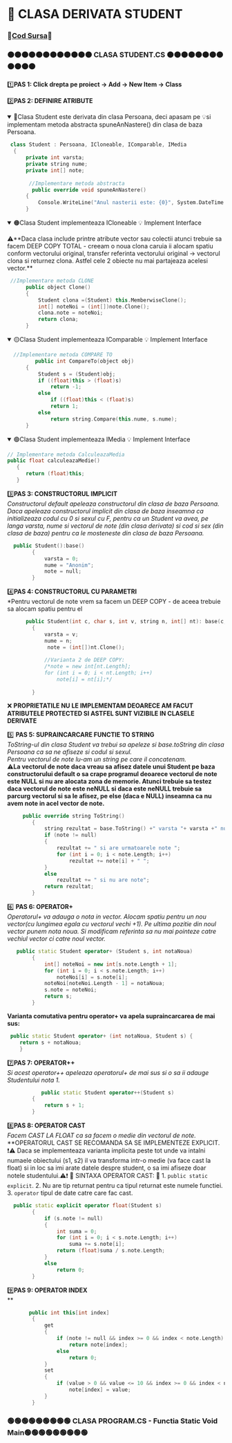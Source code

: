 # 🎯 CLASA DERIVATA STUDENT </br>
### 🔮[Cod Sursa](https://github.com/Adriana-Giol/Programare-Aplicatii-Windows/blob/main/1.%20Laborator/3.%20Seminar%203/%5BClean%5DCiurea_Seminar3_1046/Student.cs)🔮
### 🟠🟠🟠🟠🟠🟠🟠🟠🟠🟠🟠🟠 CLASA STUDENT.CS 🟠🟠🟠🟠🟠🟠🟠🟠🟠🟠🟠🟠
1️⃣**PAS 1: Click drepta pe proiect -> Add -> New Item -> Class**</br>

2️⃣**PAS 2: DEFINIRE ATRIBUTE**</br>
<details open>
  <p>
  <summary>🔴Clasa Student este derivata din clasa Persoana, deci apasam pe 💡si implementam metoda abstracta spuneAnNastere() din clasa de baza Persoana.</br></summary>
  
  ```cpp
   class Student : Persoana, ICloneable, IComparable, IMedia
    {
        private int varsta;
        private string nume;
        private int[] note;
        
         //Implementare metoda abstracta
          public override void spuneAnNastere()
        {
            Console.WriteLine("Anul nasterii este: {0}", System.DateTime.Now.Year - varsta);
        }
  ```
  
  </p>
  </details>
  
  <details open>
  <p>
  <summary>🟠Clasa Student implementeaza ICloneable 💡 Implement Interface </br></summary>
  ⚠️**Daca clasa include printre atribute vector sau colectii atunci trebuie sa facem DEEP COPY TOTAL - creeam o noua clona caruia ii alocam spatiu conform vectorului original, transfer referinta vectorului original -> vectorul clona si returnez clona. Astfel cele 2 obiecte nu mai partajeaza acelesi vector.**</br>
  
  ```cpp
   //Implementare metoda CLONE
        public object Clone()
        {
            Student clona =(Student) this.MemberwiseClone();
            int[] noteNoi = (int[])note.Clone();
            clona.note = noteNoi;
            return clona;
        }
  ```
  
  </p>
  </details>
  
   <details open>
  <p>
  <summary>🟡Clasa Student implementeaza IComparable 💡 Implement Interface </br></summary>
  
  ```cpp
    //Implementare metoda COMPARE TO
           public int CompareTo(object obj)
        {
            Student s = (Student)obj;
            if ((float)this > (float)s)
                return -1;
            else
                if ((float)this < (float)s)
                return 1;
            else
                return string.Compare(this.nume, s.nume);
        }
  ```
  
  </p>
  </details>


<details open>
<p>
<summary>🟢Clasa Student implementeaza IMedia 💡 Implement Interface </br></summary>

```cpp     
// Implementare metoda CalculeazaMedia
public float calculeazaMedie()
   {
      return (float)this;
   }
```

</p>
</details>

3️⃣**PAS 3: CONSTRUCTORUL IMPLICIT**</br>
*Constructorul default apeleaza constructorul din clasa de baza Persoana. Daca apeleaza constructorul implicit din clasa de baza inseamna ca initializeaza codul cu 0 si sexul cu F, pentru ca un Student va avea, pe langa varsta, nume si vectorul de note (din clasa derivata) si cod si sex (din clasa de baza) pentru ca le mosteneste din clasa de baza Persoana.*</br>
```cpp
  public Student():base()
        {
            varsta = 0;
            nume = "Anonim";
            note = null;
        }
```

4️⃣**PAS 4: CONSTRUCTORUL CU PARAMETRI**</br>
*Pentru vectorul de note vrem sa facem un DEEP COPY - de aceea trebuie sa alocam spatiu pentru el
```cpp
      public Student(int c, char s, int v, string n, int[] nt): base(c, s)
        {
            varsta = v;
            nume = n;
             note = (int[])nt.Clone();
             
            //Varianta 2 de DEEP COPY:
            /*note = new int[nt.Length];
            for (int i = 0; i < nt.Length; i++)
                note[i] = nt[i];*/
           
        }
```
❌ **PROPRIETATILE NU LE IMPLEMENTAM DEOARECE AM FACUT ATRIBUTELE PROTECTED SI ASTFEL SUNT VIZIBILE IN CLASELE DERIVATE**</br>

5️⃣ **PAS 5: SUPRAINCARCARE FUNCTIE TO STRING**</br>
*ToString-ul din clasa Student va trebui sa apeleze si base.toString din clasa Persoana ca sa ne afiseze si codul si sexul.*</br>
*Pentru vectorul de note lu-am un string pe care il concatenam.*<br>
⚠️**La vectorul de note daca vreau sa afisez datele unui Student pe baza constructorului default o sa crape programul deoarece vectorul de note este NULL si nu are alocata zona de memorie. Atunci trebuie sa testez daca vectorul de note este neNULL si daca este neNULL trebuie sa parcurg vectorul si sa le afisez, pe else (daca e NULL) inseamna ca nu avem note in acel vector de note.**</br>
```cpp
     public override string ToString()
        {
            string rezultat = base.ToString() +" varsta "+ varsta +" numele "+ nume;
            if (note != null)
            {
                rezultat += " si are urmatoarele note ";
                for (int i = 0; i < note.Length; i++)
                    rezultat += note[i] + " ";
            }
            else
                rezultat += " si nu are note";
            return rezultat;
        }

```

6️⃣ **PAS 6: OPERATOR+**</br>
*Operatorul+ va adauga o nota in vector. Alocam spatiu pentru un nou vector(cu lungimea egala cu vectorul vechi +1). Pe ultima pozitie din noul vector punem nota noua. Si modificam referinta sa nu mai pointeze catre vechiul vector ci catre noul vector.*<br>
```cpp
   public static Student operator+ (Student s, int notaNoua)
        {
            int[] noteNoi = new int[s.note.Length + 1];
            for (int i = 0; i < s.note.Length; i++)
                noteNoi[i] = s.note[i];
            noteNoi[noteNoi.Length - 1] = notaNoua;
            s.note = noteNoi;
            return s;
        }
```
**Varianta comutativa pentru operator+ va apela supraincarcarea de mai sus:**</br>
```cpp
 public static Student operator+ (int notaNoua, Student s) {
    return s + notaNoua; 
    }
```

 7️⃣**PAS 7: OPERATOR++**</br>
*Si acest operator++ apeleaza operatorul+ de mai sus si o sa ii adauge Studentului nota 1.*<br>
```cpp
           public static Student operator++(Student s)
        {
            return s + 1;
        }
```


 8️⃣**PAS 8: OPERATOR CAST**</br>
*Facem CAST LA FLOAT ca sa facem o medie din vectorul de note.*</br>
**OPERATORUL CAST SE RECOMANDA SA SE IMPLEMENTEZE EXPLICIT. ❗⚠️ Daca se implementeaza varianta implicita peste tot unde va intalni numaele obiectului (s1, s2) il va transforma intr-o medie (va face cast la float) si in loc sa imi arate datele despre student, o sa imi afiseze doar notele studentului.⚠️❗
📕 SINTAXA OPERATOR CAST: 📕 
      1. `public static explicit`.
      2. Nu are tip returnat pentru ca tipul returnat este numele functiei.
      3. `operator` tipul de date catre care fac cast.
```cpp
  public static explicit operator float(Student s)
        {
            if (s.note != null)
            {
                int suma = 0;
                for (int i = 0; i < s.note.Length; i++)
                    suma += s.note[i];
                return (float)suma / s.note.Length;
            }
            else
                return 0;
        } 
```

 9️⃣**PAS 9: OPERATOR INDEX**</br>
**<br>
```cpp
       public int this[int index]
        {
            get
            {
                if (note != null && index >= 0 && index < note.Length)
                    return note[index];
                else
                    return 0;
            }
            set
            {
                if (value > 0 && value <= 10 && index >= 0 && index < note.Length)
                    note[index] = value;
            }
        }
```
### 🟢🟢🟢🟢🟢🟢🟢🟢🟢 CLASA PROGRAM.CS - Functia Static Void Main🟢🟢🟢🟢🟢🟢🟢🟢🟢

